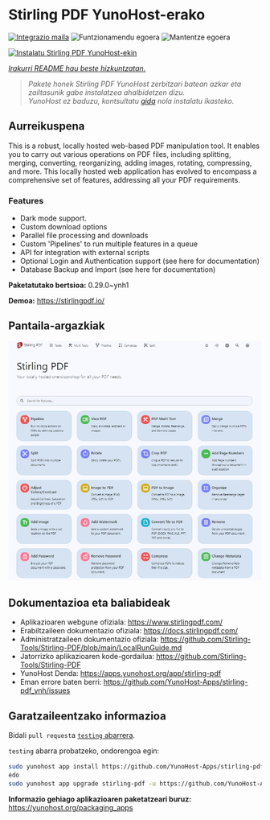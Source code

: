 <!--
Ohart ongi: README hau automatikoki sortu da <https://github.com/YunoHost/apps/tree/master/tools/readme_generator>ri esker
EZ editatu eskuz.
-->

# Stirling PDF YunoHost-erako

[![Integrazio maila](https://dash.yunohost.org/integration/stirling-pdf.svg)](https://ci-apps.yunohost.org/ci/apps/stirling-pdf/) ![Funtzionamendu egoera](https://ci-apps.yunohost.org/ci/badges/stirling-pdf.status.svg) ![Mantentze egoera](https://ci-apps.yunohost.org/ci/badges/stirling-pdf.maintain.svg)

[![Instalatu Stirling PDF YunoHost-ekin](https://install-app.yunohost.org/install-with-yunohost.svg)](https://install-app.yunohost.org/?app=stirling-pdf)

*[Irakurri README hau beste hizkuntzatan.](./ALL_README.md)*

> *Pakete honek Stirling PDF YunoHost zerbitzari batean azkar eta zailtasunik gabe instalatzea ahalbidetzen dizu.*  
> *YunoHost ez baduzu, kontsultatu [gida](https://yunohost.org/install) nola instalatu ikasteko.*

## Aurreikuspena

This is a robust, locally hosted web-based PDF manipulation tool. It enables you to carry out various operations on PDF files, including splitting, merging, converting, reorganizing, adding images, rotating, compressing, and more. This locally hosted web application has evolved to encompass a comprehensive set of features, addressing all your PDF requirements.

### Features

- Dark mode support.
- Custom download options
- Parallel file processing and downloads
- Custom 'Pipelines' to run multiple features in a queue
- API for integration with external scripts
- Optional Login and Authentication support (see here for documentation)
- Database Backup and Import (see here for documentation)


**Paketatutako bertsioa:** 0.29.0~ynh1

**Demoa:** <https://stirlingpdf.io/>

## Pantaila-argazkiak

![Stirling PDF(r)en pantaila-argazkia](./doc/screenshots/screenshot.jpg)

## Dokumentazioa eta baliabideak

- Aplikazioaren webgune ofiziala: <https://www.stirlingpdf.com/>
- Erabiltzaileen dokumentazio ofiziala: <https://docs.stirlingpdf.com/>
- Administratzaileen dokumentazio ofiziala: <https://github.com/Stirling-Tools/Stirling-PDF/blob/main/LocalRunGuide.md>
- Jatorrizko aplikazioaren kode-gordailua: <https://github.com/Stirling-Tools/Stirling-PDF>
- YunoHost Denda: <https://apps.yunohost.org/app/stirling-pdf>
- Eman errore baten berri: <https://github.com/YunoHost-Apps/stirling-pdf_ynh/issues>

## Garatzaileentzako informazioa

Bidali `pull request`a [`testing` abarrera](https://github.com/YunoHost-Apps/stirling-pdf_ynh/tree/testing).

`testing` abarra probatzeko, ondorengoa egin:

```bash
sudo yunohost app install https://github.com/YunoHost-Apps/stirling-pdf_ynh/tree/testing --debug
edo
sudo yunohost app upgrade stirling-pdf -u https://github.com/YunoHost-Apps/stirling-pdf_ynh/tree/testing --debug
```

**Informazio gehiago aplikazioaren paketatzeari buruz:** <https://yunohost.org/packaging_apps>
